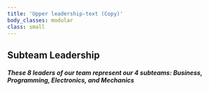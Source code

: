 ```yaml
---
title: 'Upper leadership-text (Copy)'
body_classes: modular
class: small
---
```


## Subteam Leadership

##### These 8 leaders of our team represent our 4 subteams: Business, Programming, Electronics, and Mechanics